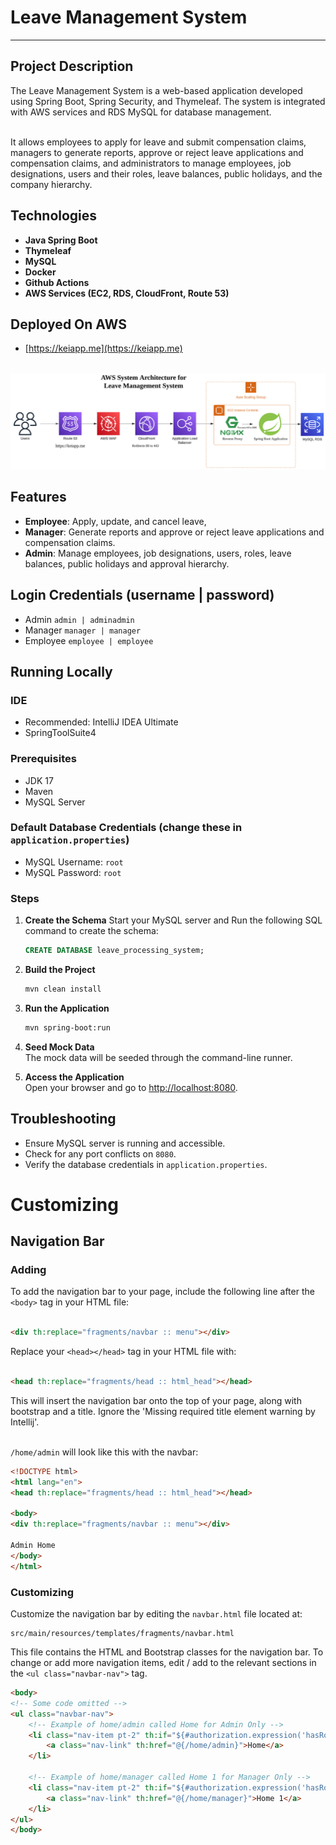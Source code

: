 # Leave Management System

---

## Project Description

The Leave Management System is a web-based application developed using Spring Boot, Spring Security, and Thymeleaf. The
system is integrated with AWS services and RDS MySQL for database management.

<br>
It allows employees to apply for leave and submit compensation claims, managers to generate reports, approve or reject leave applications and 
compensation claims, and administrators to manage employees, job designations, 
users and their roles, leave balances, public holidays, and the company hierarchy.

<br>

## Technologies

- **Java Spring Boot**
- **Thymeleaf**
- **MySQL**
- **Docker**
- **Github Actions**
- **AWS Services (EC2, RDS, CloudFront, Route 53)**

## Deployed On AWS

- [https://keiapp.me](https://keiapp.me)

\
![AWS Diagram](/src/main/resources/static/images/aws_system_architecture_diagram.png?raw=true)


## Features

- **Employee**: Apply, update, and cancel leave,
- **Manager**: Generate reports and approve or reject leave applications and compensation claims.
- **Admin**: Manage employees, job designations, users, roles, leave balances, public holidays and approval hierarchy.

## Login Credentials (username | password)

- Admin
  `admin | adminadmin`
- Manager
  `manager | manager`
- Employee
  `employee | employee`

## Running Locally

### IDE

- Recommended: IntelliJ IDEA Ultimate
- SpringToolSuite4

### Prerequisites

- JDK 17
- Maven
- MySQL Server

### Default Database Credentials (change these in `application.properties`)

- MySQL Username: `root`
- MySQL Password: `root`

### Steps

1. **Create the Schema**
   Start your MySQL server and Run the following SQL command to create the schema:
   ```sql
   CREATE DATABASE leave_processing_system;
   ```

2. **Build the Project**
   ```sh
   mvn clean install
   ```

3. **Run the Application**
   ```sh
   mvn spring-boot:run
   ```

4. **Seed Mock Data**<br>
   The mock data will be seeded through the command-line runner.

5. **Access the Application**<br>
   Open your browser and go to [http://localhost:8080](http://localhost:8080).


## Troubleshooting

- Ensure MySQL server is running and accessible.
- Check for any port conflicts on `8080`.
- Verify the database credentials in `application.properties`.

# Customizing

## Navigation Bar

### Adding

To add the navigation bar to your page, include the following line after the `<body>` tag in your HTML file:

```html

<div th:replace="fragments/navbar :: menu"></div>
```

Replace your `<head></head>` tag in your HTML file with:

```html

<head th:replace="fragments/head :: html_head"></head>
```

This will insert the navigation bar onto the top of your page, along with bootstrap and a title. Ignore the 'Missing
required title element warning by Intellij'.

\
`/home/admin` will look like this with the navbar:

```html
<!DOCTYPE html>
<html lang="en">
<head th:replace="fragments/head :: html_head"></head>

<body>
<div th:replace="fragments/navbar :: menu"></div>

Admin Home
</body>
</html>
```

### Customizing

Customize the navigation bar by editing the `navbar.html` file located at:

```
src/main/resources/templates/fragments/navbar.html
```

This file contains the HTML and Bootstrap classes for the navigation bar.
To change or add more navigation items, edit / add to the relevant sections in the `<ul class="navbar-nav">` tag.

```html
<body>
<!-- Some code omitted -->
<ul class="navbar-nav">
    <!-- Example of home/admin called Home for Admin Only -->
    <li class="nav-item pt-2" th:if="${#authorization.expression('hasRole(''ADMIN'')')}">
        <a class="nav-link" th:href="@{/home/admin}">Home</a>
    </li>

    <!-- Example of home/manager called Home 1 for Manager Only -->
    <li class="nav-item pt-2" th:if="${#authorization.expression('hasRole(''MANAGER'')')}">
        <a class="nav-link" th:href="@{/home/manager}">Home 1</a>
    </li>
</ul>
</body>
```

